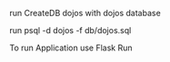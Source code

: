 run CreateDB dojos with dojos database

run psql -d dojos -f db/dojos.sql


To run Application use Flask Run